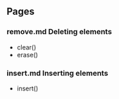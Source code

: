 ## Pages
### remove.md Deleting elements
  - clear()
  - erase()
### insert.md Inserting elements
  - insert()
